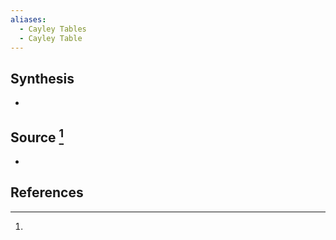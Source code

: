 ```yaml
---
aliases:
  - Cayley Tables
  - Cayley Table
---
```

## Synthesis
- 
## Source [^1]
- 
## References

[^1]: